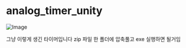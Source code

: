 # analog_timer_unity

![Image](https://github.com/user-attachments/assets/d4cd1212-4301-48f4-8662-7a3b2a6951ad)

그냥 이렇게 생긴 타이머입니다
zip 파일 한 폴더에 압축풀고 exe 실행하면 될거임

